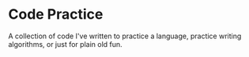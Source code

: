 Code Practice
=============

A collection of code I've written to practice a language, practice writing algorithms, or just for plain old fun.
